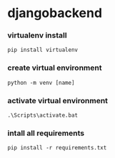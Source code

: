 # djangobackend

### virtualenv install
```
pip install virtualenv
```

### create virtual environment
```
python -m venv [name]
```

### activate virtual environment
```
.\Scripts\activate.bat
```

### intall all requirements
```
pip install -r requirements.txt
```